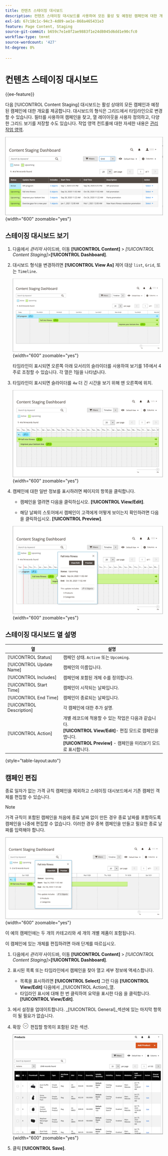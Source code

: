 ```yaml
---
title: 컨텐츠 스테이징 대시보드
description: 컨텐츠 스테이징 대시보드를 사용하여 모든 활성 및 예정된 캠페인에 대한 개요에 액세스합니다.
exl-id: 67c18c1c-94c3-4d89-ae1e-868a465431e3
feature: Page Content, Staging
source-git-commit: b659c7e1e8f2ae9883f1e24d8045d6dd1e90cfc0
workflow-type: tm+mt
source-wordcount: '427'
ht-degree: 0%

---
```


# 컨텐츠 스테이징 대시보드

{{ee-feature}}

다음 [!UICONTROL Content Staging] 대시보드는 활성 상태의 모든 캠페인과 예정된 캠페인에 대한 개요를 제공합니다. 대시보드의 형식은 그리드에서 타임라인으로 변경할 수 있습니다. 필터를 사용하여 캠페인을 찾고, 열 레이아웃을 사용자 정의하고, 다양한 그리드 보기를 저장할 수도 있습니다. 작업 영역 컨트롤에 대한 자세한 내용은 [관리 작업 영역](../getting-started/admin-workspace.md).

![그리드 보기의 스테이징 대시보드](./assets/content-staging-grid-view.png){width="600" zoomable="yes"}

## 스테이징 대시보드 보기

1. 다음에서 _관리자_ 사이드바, 이동  **[!UICONTROL Content]** > _[!UICONTROL Content Staging]_>**[!UICONTROL Dashboard]**.

1. 대시보드 형식을 변경하려면 **[!UICONTROL View As]** 제어 대상 `list`, `Grid`, 또는 `Timeline`.

   ![타임라인 보기](./assets/content-staging-dashboard-timeline.png){width="600" zoomable="yes"}

   타임라인이 표시되면 오른쪽 아래 모서리의 슬라이더를 사용하여 보기를 1주에서 4주로 조정할 수 있습니다. 각 열은 1일을 나타냅니다.

1. 타임라인이 표시되면 슬라이더를 `4w` 더 긴 시간을 보기 위해 맨 오른쪽에 위치.

   ![4주 보기](./assets/content-staging-timeline-4-week-view.png){width="600" zoomable="yes"}

1. 캠페인에 대한 일반 정보를 표시하려면 페이지의 항목을 클릭합니다.

   - 캠페인을 열려면 다음을 클릭하십시오. **[!UICONTROL View/Edit]**.

   - 해당 날짜의 스토어에서 캠페인이 고객에게 어떻게 보이는지 확인하려면 다음을 클릭하십시오. **[!UICONTROL Preview]**.

   ![캠페인 정보](./assets/content-staging-campaign-info.png){width="600" zoomable="yes"}

## 스테이징 대시보드 열 설명

| 열 | 설명 |
|--- |--- |
| [!UICONTROL Status] | 캠페인 상태. `Active` 또는 `Upcoming`. |
| [!UICONTROL Update Name] | 캠페인의 이름입니다. |
| [!UICONTROL Includes] | 캠페인에 포함된 개체 수를 정의합니다. |
| [!UICONTROL Start Time] | 캠페인이 시작되는 날짜입니다. |
| [!UICONTROL End Time] | 캠페인이 종료되는 날짜입니다. |
| [!UICONTROL Description] | 각 캠페인에 대한 추가 설명. |
| [!UICONTROL Action] | 개별 레코드에 적용할 수 있는 작업은 다음과 같습니다.<br/>**[!UICONTROL View/Edit]**- 편집 모드로 캠페인을 엽니다.<br/>**[!UICONTROL Preview]** - 캠페인을 미리보기 모드로 표시합니다. |

{style="table-layout:auto"}

## 캠페인 편집

종료 일자가 없는 가격 규칙 캠페인을 제외하고 스테이징 대시보드에서 기존 캠페인 객체를 편집할 수 있습니다.

>[!NOTE]
>
>가격 규칙이 포함된 캠페인을 처음에 종료 날짜 없이 만든 경우 종료 날짜를 포함하도록 캠페인을 나중에 편집할 수 없습니다. 이러한 경우 중복 캠페인을 만들고 필요한 종료 날짜를 입력해야 합니다.

![캠페인 세부 정보](./assets/content-staging-dashboard-view-edit.png){width="600" zoomable="yes"}

이 예의 캠페인에는 두 개의 카테고리와 세 개의 개별 제품이 포함됩니다.

이 캠페인에 있는 개체를 편집하려면 아래 단계를 따르십시오.

1. 다음에서 _관리자_ 사이드바, 이동  **[!UICONTROL Content]** > _[!UICONTROL Content Staging]_>**[!UICONTROL Dashboard]**.

1. 표시된 목록 또는 타임라인에서 캠페인을 찾아 열고 세부 정보에 액세스합니다.

   - 목록을 표시하려면 **[!UICONTROL Select]** 그런 다음 **[!UICONTROL View/Edit]** 다음에서 _[!UICONTROL Action]_열.
   - 타임라인 표시에 대해 한 번 클릭하여 요약을 표시한 다음 을 클릭합니다. **[!UICONTROL View/Edit]**.

1. 에서 설정을 업데이트합니다. _[!UICONTROL General]_섹션에 있는 마지막 항목이 될 필요가 없습니다.

1. 확장 ![확장 선택기](../assets/icon-display-expand.png) 편집할 항목이 포함된 모든 섹션.

   ![캠페인 항목에 대해 할당된 제품 업데이트](./assets/content-staging-campaign-edit-products.png){width="600" zoomable="yes"}

1. 클릭 **[!UICONTROL Save]**.
